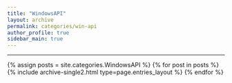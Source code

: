 ```yaml
---
title: "WindowsAPI"
layout: archive
permalink: categories/win-api
author_profile: true
sidebar_main: true
---
```


<!-- 공백이 포함되어 있는 카테고리 이름의 경우 site.categories['a b c'] 이런식으로! -->

***

{% assign posts = site.categories.WindowsAPI %}
{% for post in posts %} {% include archive-single2.html type=page.entries_layout %} {% endfor %}